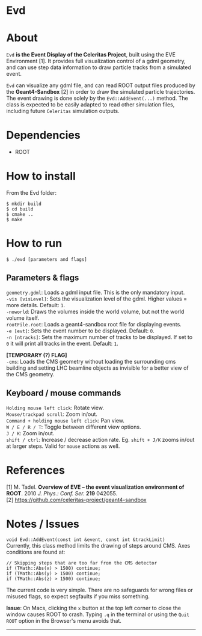 Evd
===


# About

`Evd` **is the Event Display of the Celeritas Project**, built using the EVE
Environment [1]. It provides full visualization control of a gdml geometry, and
can use step data information to draw particle tracks from a simulated event.

`Evd` can visualize any gdml file, and can read ROOT output files produced by
the **Geant4-Sandbox** [2] in order to draw the simulated particle trajectories.
The event drawing is done solely by the `Evd::AddEvent(...)` method. The class
is expected to be easily adapted to read other simulation files, including
future `Celeritas` simulation outputs.


# Dependencies

* ROOT


# How to install

From the Evd folder:

```
$ mkdir build  
$ cd build  
$ cmake ..  
$ make
```


# How to run

```
$ ./evd [parameters and flags]
```

## Parameters & flags

`geometry.gdml`: Loads a gdml input file. This is the only mandatory input.  
`-vis [visLevel]`: Sets the visualization level of the gdml. Higher values =
more details. Default: `1`.  
`-noworld`: Draws the volumes inside the world volume, but not the world volume
itself.  
`rootFile.root`: Loads a geant4-sandbox root file for displaying events.  
`-e [evt]`: Sets the event number to be displayed. Default: `0`.  
`-n [ntracks]`: Sets the maximum number of tracks to be displayed. If set to `0`
it will print all tracks in the event. Default: `1`.

**[TEMPORARY (?) FLAG]**  
`-cms`: Loads the CMS geometry without loading the surrounding cms building and
setting LHC beamline objects as invisible for a better view of the CMS geometry.

## Keyboard / mouse commands
`Holding mouse left click`: Rotate view.  
`Mouse/trackpad scroll`: Zoom in/out.  
`Command + holding mouse left click`: Pan view.  
`W / E / R / T`: Toggle between different view options.  
`J / K`: Zoom in/out.  
`shift / ctrl`: Increase / decrease action rate. Eg. `shift + J/K` zooms in/out
at larger steps. Valid for `mouse` actions as well.


# References

[1] M. Tadel. **Overview of EVE – the event visualization environment of ROOT**.
2010 *J. Phys.: Conf. Ser.* **219** 042055.  
[2] <https://github.com/celeritas-project/geant4-sandbox>


# Notes / Issues

`void Evd::AddEvent(const int &event, const int &trackLimit)`   
Currently, this class method limits the drawing of steps around CMS. Axes
conditions are found at:

```
// Skipping steps that are too far from the CMS detector
if (TMath::Abs(x) > 1500) continue;
if (TMath::Abs(y) > 1500) continue;
if (TMath::Abs(z) > 1500) continue;
```

The current code is very simple. There are no safeguards for wrong files or
misused flags, so expect segfaults if you miss something.

**Issue**: On Macs, clicking the `x` button at the top left corner to close
the window causes ROOT to crash. Typing `.q` in the terminal or using the `Quit
ROOT`  option in the Browser's menu avoids that.

___
